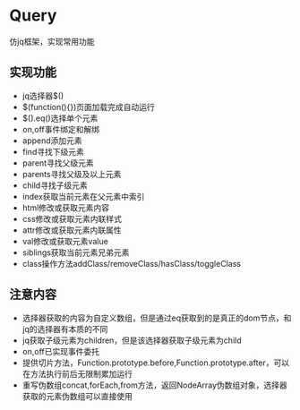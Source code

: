# Query
仿jq框架，实现常用功能
## 实现功能
+ jq选择器$()
+ $(function(){})页面加载完成自动运行
+ $().eq()选择单个元素
+ on,off事件绑定和解绑
+ append添加元素
+ find寻找下级元素
+ parent寻找父级元素
+ parents寻找父级及以上元素
+ child寻找子级元素
+ index获取当前元素在父元素中索引
+ html修改或获取元素内容
+ css修改或获取元素内联样式
+ attr修改或获取元素内联属性
+ val修改或获取元素value
+ siblings获取当前元素兄弟元素
+ class操作方法addClass/removeClass/hasClass/toggleClass

## 注意内容
+ 选择器获取的内容为自定义数组，但是通过eq获取到的是真正的dom节点，和jq的选择器有本质的不同
+ jq获取子级元素为children，但是该选择器获取子级元素为child
+ on,off已实现事件委托
+ 提供切片方法，Function.prototype.before,Function.prototype.after，可以在方法执行前后无限制累加运行
+ 重写伪数组concat,forEach,from方法，返回NodeArray伪数组对象，选择器获取的元素伪数组可以直接使用